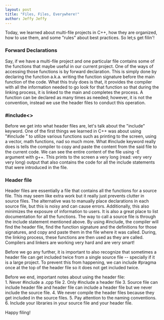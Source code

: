 ```yaml
---
layout: post
title: "Files, Files, Everywhere!"
author: Jeffy Jeffy
---
```


Today, we learned about multi-file projects in C++, how they are organized, how to use them, and some "rules" about best practices. So let;s get filin'! 


### Forward Declarations

Say, if we have a multi-file project and one particular file contains some of the functions that maybe useful in our current project. One of the ways of accessing those functions is by forward declaration. This is simply done by declaring the function a.k.a. writing the function signature before the main function of the code. What this truly does is that, it provides the compiler with all the information needed to go look for that function so that during the linking process, it is linked to the main and completes the process. A function can be declared as many times as needed; however, it is not the convention, instead we use the header files to conduct this operation. 

### #include<>

Before we get into what header files are, let's talk about the "include" keyword. One of the first things we learned in C++ was about using "#include <module>" to utilize various functions such as printing to the screen, using a vector, math functions, nad so much more. What #include keyword really does is tells the compiler to copy and paste the content from the said file to the current code. We can see the entire content of the file using -E argument with g++. This prints to the screen a very long (read: very very very long) output that also contains the code for all the include statements that were introduced in the file. 

### Header file 

Header files are essentially a file that contains all the functions for a source file. This may seem like extra work but it really just prevents clutter in source files. The alternative was to manually place declarations in each source file, but this is noisy and can cause errors. Additionally, this also minimizes the exposure of information to users. It is also a great place to list documentation for all the functions. The way to call a source file is through the include statement mentioned above. By using #include<headerfilename>, the compiler will find the header file, find the function signature and the definitions for those signatures, and copy and paste them in the file where it was called. During, the linking process, these functions are then used as they are called. Compilers and linkers are working very hard and are very smart! 

Before we go any further, it is important to also recognize that sometimes a header file can get included twice from a single source file -- specially if it is a large project. To prevent this from happening, we can include #pragma once at the top of the header file so it does not get included twice. 

Before we end, important notes about using the header file:  
    1. Never #include a .cpp file 
    2. Only #include a header file 
    3. Source file can include header file and header file can include a header file but we never include the source file. 
    4. We never compile the header files because they get included in the source files. 
    5. Pay attention to the naming conventions. 
    6. Include your libraries in your source file and your header file.

Happy filing! 
